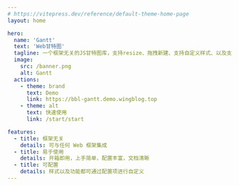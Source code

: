 ```yaml
---
# https://vitepress.dev/reference/default-theme-home-page
layout: home

hero:
  name: 'Gantt'
  text: 'Web甘特图'
  tagline: 一个框架无关的JS甘特图库，支持resize、拖拽新建、支持自定义样式、以及支持duration模式等功能。
  image:
    src: /banner.png
    alt: Gantt
  actions:
    - theme: brand
      text: Demo
      link: https://bbl-gantt.demo.wingblog.top
    - theme: alt
      text: 快速使用
      link: /start/start

features:
  - title: 框架无关
    details: 可与任何 Web 框架集成
  - title: 易于使用
    details: 开箱即用，上手简单，配置丰富，文档清晰
  - title: 可配置
    details: 样式以及功能都可通过配置项进行自定义
---
```

